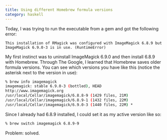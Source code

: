 ```yaml
---
title: Using different Homebrew formula versions
category: haskell
---
```


Today, I was trying to run the executable from a gem and got the following error:

```
This installation of RMagick was configured with ImageMagick 6.8.9 but
ImageMagick 6.9.0-3 is in use. (RuntimeError)
```

My first instinct was to uninstall ImageMagick 6.9.0 and then install 6.8.9 with
Homebrew. Through The Google, I learned that Homebrew saves older formula
versions. You can see which versions you have like this (notice the asterisk
next to the version in use):

```bash
% brew info imagemagick
imagemagick: stable 6.9.0-3 (bottled), HEAD
http://www.imagemagick.org
/usr/local/Cellar/imagemagick/6.8.8-9 (1429 files, 21M)
/usr/local/Cellar/imagemagick/6.8.9-1 (1432 files, 22M)
/usr/local/Cellar/imagemagick/6.9.0-3 (1440 files, 22M) *
```

Since I already had 6.8.9 installed, I could set it as my active version like
so:

```bash
% brew switch imagemagick 6.8.9-9
```

Problem: solved.
